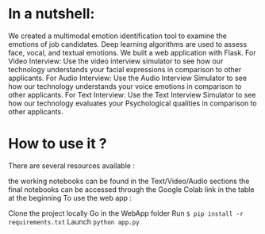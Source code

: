 # In a nutshell:
We created a multimodal emotion identification tool to examine the emotions of job candidates. 
Deep learning algorithms are used to assess face, vocal, and textual emotions. We built a web 
application with Flask.
For Video Interview: Use the video interview simulator to see how our technology understands 
your facial expressions in comparison to other applicants.
For Audio Interview: Use the Audio Interview Simulator to see how our technology understands 
your voice emotions in comparison to other applicants.
For Text Interview: Use the Text Interview Simulator to see how our technology evaluates your 
Psychological qualities in comparison to other applicants.

# How to use it ?
There are several resources available :

the working notebooks can be found in the Text/Video/Audio sections
the final notebooks can be accessed through the Google Colab link in the table at the beginning
To use the web app :

Clone the project locally
Go in the WebApp folder
Run `$ pip install -r requirements.txt`
Launch ``` python app.py ```
